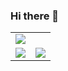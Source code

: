 ### Hi there 👋

<table>
  <tbody>
    <tr>
      <td colspan="2">
        <img src="https://hits.seeyoufarm.com/api/count/incr/badge.svg?url=https%3A%2F%2Fgithub.com%2Fmolgga">
      </td>
    </tr>
    <tr>
      <td><img src="https://github-readme-stats.vercel.app/api/top-langs/?username=molgga&hide_langs_below=1"></td>
      <td><img src="https://github-readme-stats.vercel.app/api?username=molgga&show_icons=true"></td>
    </tr>
  </tbody>
</table>

<!--
**molgga/molgga** is a ✨ _special_ ✨ repository because its `README.md` (this file) appears on your GitHub profile.

Here are some ideas to get you started:

- 🔭 I’m currently working on ...
- 🌱 I’m currently learning ...
- 👯 I’m looking to collaborate on ...
- 🤔 I’m looking for help with ...
- 💬 Ask me about ...
- 📫 How to reach me: ...
- 😄 Pronouns: ...
- ⚡ Fun fact: ...
-->
